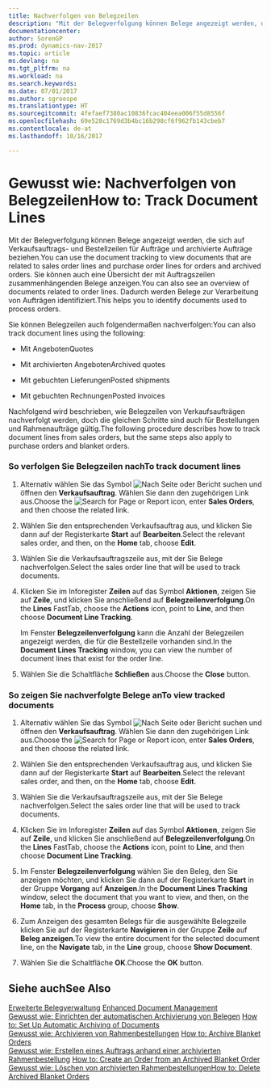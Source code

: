 ```yaml
---
title: Nachverfolgen von Belegzeilen
description: "Mit der Belegverfolgung können Belege angezeigt werden, die sich auf Verkaufsauftrags- und Bestellzeilen für Aufträge und archivierte Aufträge beziehen. Sie können auch eine Übersicht der mit Auftragszeilen zusammenhängenden Belege anzeigen. Dadurch werden Belege zur Verarbeitung von Aufträgen identifiziert."
documentationcenter: 
author: SorenGP
ms.prod: dynamics-nav-2017
ms.topic: article
ms.devlang: na
ms.tgt_pltfrm: na
ms.workload: na
ms.search.keywords: 
ms.date: 07/01/2017
ms.author: sgroespe
ms.translationtype: HT
ms.sourcegitcommit: 4fefaef7380ac10836fcac404eea006f55d8556f
ms.openlocfilehash: 69e528c1769d3b4bc16b298cf6f962fb143cbeb7
ms.contentlocale: de-at
ms.lasthandoff: 10/16/2017

---
```

# <a name="how-to-track-document-lines"></a><span data-ttu-id="1cc02-105">Gewusst wie: Nachverfolgen von Belegzeilen</span><span class="sxs-lookup"><span data-stu-id="1cc02-105">How to: Track Document Lines</span></span>
<span data-ttu-id="1cc02-106">Mit der Belegverfolgung können Belege angezeigt werden, die sich auf Verkaufsauftrags- und Bestellzeilen für Aufträge und archivierte Aufträge beziehen.</span><span class="sxs-lookup"><span data-stu-id="1cc02-106">You can use the document tracking to view documents that are related to sales order lines and purchase order lines for orders and archived orders.</span></span> <span data-ttu-id="1cc02-107">Sie können auch eine Übersicht der mit Auftragszeilen zusammenhängenden Belege anzeigen.</span><span class="sxs-lookup"><span data-stu-id="1cc02-107">You can also see an overview of documents related to order lines.</span></span> <span data-ttu-id="1cc02-108">Dadurch werden Belege zur Verarbeitung von Aufträgen identifiziert.</span><span class="sxs-lookup"><span data-stu-id="1cc02-108">This helps you to identify documents used to process orders.</span></span>  
  
 <span data-ttu-id="1cc02-109">Sie können Belegzeilen auch folgendermaßen nachverfolgen:</span><span class="sxs-lookup"><span data-stu-id="1cc02-109">You can also track document lines using the following:</span></span>  
  
-   <span data-ttu-id="1cc02-110">Mit Angeboten</span><span class="sxs-lookup"><span data-stu-id="1cc02-110">Quotes</span></span>  
  
-   <span data-ttu-id="1cc02-111">Mit archivierten Angeboten</span><span class="sxs-lookup"><span data-stu-id="1cc02-111">Archived quotes</span></span>  
  
-   <span data-ttu-id="1cc02-112">Mit gebuchten Lieferungen</span><span class="sxs-lookup"><span data-stu-id="1cc02-112">Posted shipments</span></span>  
  
-   <span data-ttu-id="1cc02-113">Mit gebuchten Rechnungen</span><span class="sxs-lookup"><span data-stu-id="1cc02-113">Posted invoices</span></span>  
  
 <span data-ttu-id="1cc02-114">Nachfolgend wird beschrieben, wie Belegzeilen von Verkaufsaufträgen nachverfolgt werden, doch die gleichen Schritte sind auch für Bestellungen und Rahmenaufträge gültig.</span><span class="sxs-lookup"><span data-stu-id="1cc02-114">The following procedure describes how to track document lines from sales orders, but the same steps also apply to purchase orders and blanket orders.</span></span>  
  
### <a name="to-track-document-lines"></a><span data-ttu-id="1cc02-115">So verfolgen Sie Belegzeilen nach</span><span class="sxs-lookup"><span data-stu-id="1cc02-115">To track document lines</span></span>  
  
1.  <span data-ttu-id="1cc02-116">Alternativ wählen Sie das Symbol ![Nach Seite oder Bericht suchen](media/ui-search/search_small.png "Nach Seite oder Bericht suchen") und öffnen den **Verkaufsauftrag**. Wählen Sie dann den zugehörigen Link aus.</span><span class="sxs-lookup"><span data-stu-id="1cc02-116">Choose the ![Search for Page or Report](media/ui-search/search_small.png "Search for Page or Report icon") icon, enter **Sales Orders**, and then choose the related link.</span></span>  
  
2.  <span data-ttu-id="1cc02-117">Wählen Sie den entsprechenden Verkaufsauftrag aus, und klicken Sie dann auf der Registerkarte **Start** auf **Bearbeiten**.</span><span class="sxs-lookup"><span data-stu-id="1cc02-117">Select the relevant sales order, and then, on the **Home** tab, choose **Edit**.</span></span>  
  
3.  <span data-ttu-id="1cc02-118">Wählen Sie die Verkaufsauftragszeile aus, mit der Sie Belege nachverfolgen.</span><span class="sxs-lookup"><span data-stu-id="1cc02-118">Select the sales order line that will be used to track documents.</span></span>  
  
4.  <span data-ttu-id="1cc02-119">Klicken Sie im Inforegister **Zeilen** auf das Symbol **Aktionen**, zeigen Sie auf **Zeile**, und klicken Sie anschließend auf **Belegzeilenverfolgung**.</span><span class="sxs-lookup"><span data-stu-id="1cc02-119">On the **Lines** FastTab, choose the **Actions** icon, point to **Line**, and then choose **Document Line Tracking**.</span></span>  
  
     <span data-ttu-id="1cc02-120">Im Fenster **Belegzeilenverfolgung** kann die Anzahl der Belegzeilen angezeigt werden, die für die Bestellzeile vorhanden sind.</span><span class="sxs-lookup"><span data-stu-id="1cc02-120">In the **Document Lines Tracking** window, you can view the number of document lines that exist for the order line.</span></span>  
  
5.  <span data-ttu-id="1cc02-121">Wählen Sie die Schaltfläche **Schließen** aus.</span><span class="sxs-lookup"><span data-stu-id="1cc02-121">Choose the **Close** button.</span></span>  
  
### <a name="to-view-tracked-documents"></a><span data-ttu-id="1cc02-122">So zeigen Sie nachverfolgte Belege an</span><span class="sxs-lookup"><span data-stu-id="1cc02-122">To view tracked documents</span></span>  
  
1.  <span data-ttu-id="1cc02-123">Alternativ wählen Sie das Symbol ![Nach Seite oder Bericht suchen](media/ui-search/search_small.png "Nach Seite oder Bericht suchen") und öffnen den **Verkaufsauftrag**. Wählen Sie dann den zugehörigen Link aus.</span><span class="sxs-lookup"><span data-stu-id="1cc02-123">Choose the ![Search for Page or Report](media/ui-search/search_small.png "Search for Page or Report icon") icon, enter **Sales Orders**, and then choose the related link.</span></span>  
  
2.  <span data-ttu-id="1cc02-124">Wählen Sie den entsprechenden Verkaufsauftrag aus, und klicken Sie dann auf der Registerkarte **Start** auf **Bearbeiten**.</span><span class="sxs-lookup"><span data-stu-id="1cc02-124">Select the relevant sales order, and then, on the **Home** tab, choose **Edit**.</span></span>  
  
3.  <span data-ttu-id="1cc02-125">Wählen Sie die Verkaufsauftragszeile aus, mit der Sie Belege nachverfolgen.</span><span class="sxs-lookup"><span data-stu-id="1cc02-125">Select the sales order line that will be used to track documents.</span></span>  
  
4.  <span data-ttu-id="1cc02-126">Klicken Sie im Inforegister **Zeilen** auf das Symbol **Aktionen**, zeigen Sie auf **Zeile**, und klicken Sie anschließend auf **Belegzeilenverfolgung**.</span><span class="sxs-lookup"><span data-stu-id="1cc02-126">On the **Lines** FastTab, choose the **Actions** icon, point to **Line**, and then choose **Document Line Tracking**.</span></span>  
  
5.  <span data-ttu-id="1cc02-127">Im Fenster **Belegzeilenverfolgung** wählen Sie den Beleg, den Sie anzeigen möchten, und klicken Sie dann auf der Registerkarte **Start** in der Gruppe **Vorgang** auf **Anzeigen**.</span><span class="sxs-lookup"><span data-stu-id="1cc02-127">In the **Document Lines Tracking** window, select the document that you want to view, and then, on the **Home** tab, in the **Process** group, choose **Show**.</span></span>  
  
6.  <span data-ttu-id="1cc02-128">Zum Anzeigen des gesamten Belegs für die ausgewählte Belegzeile klicken Sie auf der Registerkarte **Navigieren** in der Gruppe **Zeile** auf **Beleg anzeigen**.</span><span class="sxs-lookup"><span data-stu-id="1cc02-128">To view the entire document for the selected document line, on the **Navigate** tab, in the **Line** group, choose **Show Document**.</span></span>  
  
7.  <span data-ttu-id="1cc02-129">Wählen Sie die Schaltfläche **OK**.</span><span class="sxs-lookup"><span data-stu-id="1cc02-129">Choose the **OK** button.</span></span>  
  
## <a name="see-also"></a><span data-ttu-id="1cc02-130">Siehe auch</span><span class="sxs-lookup"><span data-stu-id="1cc02-130">See Also</span></span>  
 <span data-ttu-id="1cc02-131">[Erweiterte Belegverwaltung](enhanced-document-management.md) </span><span class="sxs-lookup"><span data-stu-id="1cc02-131">[Enhanced Document Management](enhanced-document-management.md) </span></span>  
 <span data-ttu-id="1cc02-132">[Gewusst wie: Einrichten der automatischen Archivierung von Belegen](how-to-set-up-automatic-archiving-of-documents.md) </span><span class="sxs-lookup"><span data-stu-id="1cc02-132">[How to: Set Up Automatic Archiving of Documents](how-to-set-up-automatic-archiving-of-documents.md) </span></span>  
 <span data-ttu-id="1cc02-133">[Gewusst wie: Archivieren von Rahmenbestellungen](how-to-archive-blanket-orders.md) </span><span class="sxs-lookup"><span data-stu-id="1cc02-133">[How to: Archive Blanket Orders](how-to-archive-blanket-orders.md) </span></span>  
 <span data-ttu-id="1cc02-134">[Gewusst wie: Erstellen eines Auftrags anhand einer archivierten Rahmenbestellung](how-to-create-an-order-from-an-archived-blanket-order.md) </span><span class="sxs-lookup"><span data-stu-id="1cc02-134">[How to: Create an Order from an Archived Blanket Order](how-to-create-an-order-from-an-archived-blanket-order.md) </span></span>  
 [<span data-ttu-id="1cc02-135">Gewusst wie: Löschen von archivierten Rahmenbestellungen</span><span class="sxs-lookup"><span data-stu-id="1cc02-135">How to: Delete Archived Blanket Orders</span></span>](how-to-delete-archived-blanket-orders.md)
